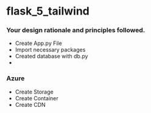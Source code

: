 # flask_5_tailwind


### Your design rationale and principles followed.
- Create App.py File
- Import necessary packages
- Created database with db.py
- 
### Azure
- Create Storage
- Create Container
- Create CDN
